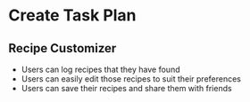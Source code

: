 # Create Task Plan
## Recipe Customizer
* Users can log recipes that they have found
* Users can easily edit those recipes to suit their preferences
* Users can save their recipes and share them with friends
